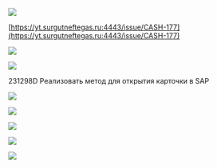 
![](eXpress_HXIlGBM4Cu.png)

[https://yt.surgutneftegas.ru:4443/issue/CASH-177](https://yt.surgutneftegas.ru:4443/issue/CASH-177)

![](eXpress_Lhw3GLF0RM.png)

![](eXpress_juNLvt8FoJ.png)


231298D Реализовать метод для открытия карточки в SAP


![](Pasted%20image%2020250709174053.png)

![](Pasted%20image%2020250710120928.png)

![](Pasted%20image%2020250718091910.png)


![](Pasted%20image%2020250722115124.png)

![](Pasted%20image%2020250723101804.png)


